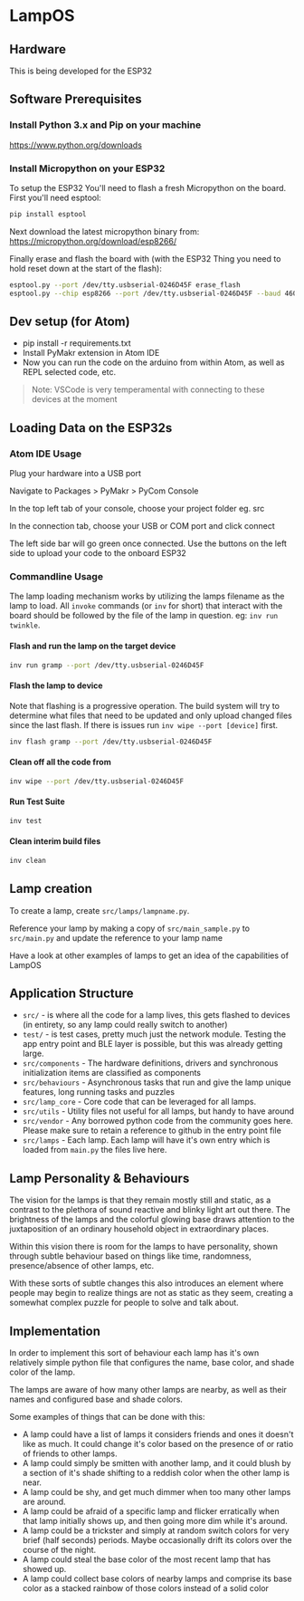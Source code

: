 # LampOS

## Hardware

This is being developed for the ESP32

## Software Prerequisites

### Install Python 3.x and Pip on your machine

<https://www.python.org/downloads>

### Install Micropython on your ESP32

To setup the ESP32 You'll need to flash a fresh Micropython on the board. First you'll need esptool:

```bash
pip install esptool
```

Next download the latest micropython binary from: <https://micropython.org/download/esp8266/>

Finally erase and flash the board with (with the ESP32 Thing you need to hold reset down at the start of the flash):

```bash
esptool.py --port /dev/tty.usbserial-0246D45F erase_flash
esptool.py --chip esp8266 --port /dev/tty.usbserial-0246D45F --baud 460800 write_flash --flash_size=detect -fm dout 0 esp8266-20210902-v1.17.bin

```

## Dev setup (for Atom)

- pip install -r requirements.txt
- Install PyMakr extension in Atom IDE
- Now you can run the code on the arduino from within Atom, as well as REPL selected code, etc.

> Note: VSCode is very temperamental with connecting to these devices at the moment

## Loading Data on the ESP32s

### Atom IDE Usage

Plug your hardware into a USB port

Navigate to Packages > PyMakr > PyCom Console

In the top left tab of your console, choose your project folder eg. src

In the connection tab, choose your USB or COM port and click connect

The left side bar will go green once connected. Use the buttons on the left side to upload your code to the onboard ESP32

### Commandline Usage

The lamp loading mechanism works by utilizing the lamps filename as the lamp to load.  All `invoke` commands (or `inv` for short) that interact with the board should be followed by the file of the lamp in question.  eg: `inv run twinkle`.

#### Flash and run the lamp on the target device

```bash
inv run gramp --port /dev/tty.usbserial-0246D45F
```

#### Flash the lamp to device

Note that flashing is a progressive operation. The build system will try to determine what files that need to be updated and only upload changed files since the last flash. If there is issues run `inv wipe --port [device]` first.

```bash
inv flash gramp --port /dev/tty.usbserial-0246D45F
```

#### Clean off all the code from

```bash
inv wipe --port /dev/tty.usbserial-0246D45F
```

#### Run Test Suite

```bash
inv test
```

#### Clean interim build files

```bash
inv clean
```

## Lamp creation

To create a lamp, create `src/lamps/lampname.py`.

Reference your lamp by making a copy of `src/main_sample.py` to `src/main.py` and update the reference to your lamp name

Have a look at other examples of lamps to get an idea of the capabilities of LampOS

## Application Structure

- `src/` -  is where all the code for a lamp lives, this gets flashed to devices (in entirety, so any lamp could really switch to another)
- `test/` -  is test cases, pretty much just the network module. Testing the app entry point and BLE layer is possible, but this was already getting large.
- `src/components` - The hardware definitions, drivers and synchronous initialization items are classified as components
- `src/behaviours` - Asynchronous tasks that run and give the lamp unique features, long running tasks and puzzles
- `src/lamp_core` - Core code that can be leveraged for all lamps.
- `src/utils` - Utility files not useful for all lamps, but handy to have around
- `src/vendor` - Any borrowed python code from the community goes here. Please make sure to retain a reference to github in the entry point file
- `src/lamps` - Each lamp.  Each lamp will have it's own entry which is loaded from `main.py` the files live here.

## Lamp Personality & Behaviours

The vision for the lamps is that they remain mostly still and static, as a contrast to the plethora of sound reactive and blinky light art out there. The brightness of the lamps and the colorful glowing base draws attention to the juxtaposition of an ordinary household object in extraordinary places.

Within this vision there is room for the lamps to have personality, shown through subtle behaviour based on things like time, randomness, presence/absence of other lamps, etc.

With these sorts of subtle changes this also introduces an element where people may begin to realize things are not as static as they seem, creating a somewhat complex puzzle for people to solve and talk about.

## Implementation  

In order to implement this sort of behaviour each lamp has it's own relatively simple python file that configures the name, base color, and shade color of the lamp.

The lamps are aware of how many other lamps are nearby, as well as their names and configured base and shade colors.

Some examples of things that can be done with this:

- A lamp could have a list of lamps it considers friends and ones it doesn't like as much. It could change it's color based on the presence of or ratio of friends to other lamps.
- A lamp could simply be smitten with another lamp, and it could blush by a section of it's shade shifting to a reddish color when the other lamp is near.
- A lamp could be shy, and get much dimmer when too many other lamps are around.
- A lamp could be afraid of a specific lamp and flicker erratically when that lamp initially shows up, and then going more dim while it's around.
- A lamp could be a trickster and simply at random switch colors for very brief (half seconds) periods. Maybe occasionally drift its colors over the course of the night.
- A lamp could steal the base color of the most recent lamp that has showed up.
- A lamp could collect base colors of nearby lamps and comprise its base color as a stacked rainbow of those colors instead of a solid color
